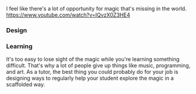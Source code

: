 I feel like there's a lot of opportunity for magic that's missing in the world. 
https://www.youtube.com/watch?v=IQvzX0Z3HE4
### Design

### Learning
It's too easy to lose sight of the magic while you're learning something difficult. That's why a lot of people give up things like music, programming, and art. As a tutor, the best thing you could probably do for your job is designing ways to regularly help your student explore the magic in a scaffolded way. 